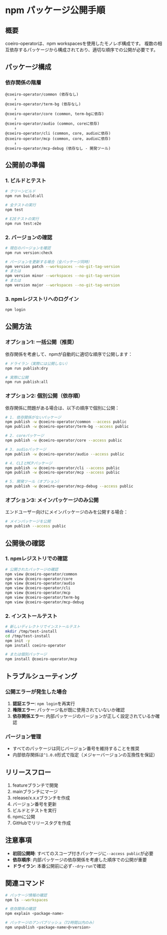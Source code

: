 # npm パッケージ公開手順

## 概要

coeiro-operatorは、npm workspacesを使用したモノレポ構成です。
複数の相互依存するパッケージから構成されており、適切な順序での公開が必要です。

## パッケージ構成

### 依存関係の階層

```
@coeiro-operator/common (依存なし)
    ↓
@coeiro-operator/term-bg (依存なし)
    ↓
@coeiro-operator/core (common, term-bgに依存)
    ↓
@coeiro-operator/audio (common, coreに依存)
    ↓
@coeiro-operator/cli (common, core, audioに依存)
@coeiro-operator/mcp (common, core, audioに依存)
    ↓
@coeiro-operator/mcp-debug (依存なし - 開発ツール)
```

## 公開前の準備

### 1. ビルドとテスト

```bash
# クリーンビルド
npm run build:all

# 全テストの実行
npm test

# E2Eテストの実行
npm run test:e2e
```

### 2. バージョンの確認

```bash
# 現在のバージョンを確認
npm run version:check

# バージョンを更新する場合（全パッケージ同時）
npm version patch --workspaces --no-git-tag-version
# または
npm version minor --workspaces --no-git-tag-version
# または
npm version major --workspaces --no-git-tag-version
```

### 3. npmレジストリへのログイン

```bash
npm login
```

## 公開方法

### オプション1: 一括公開（推奨）

依存関係を考慮して、npmが自動的に適切な順序で公開します：

```bash
# ドライラン（実際には公開しない）
npm run publish:dry

# 実際に公開
npm run publish:all
```

### オプション2: 個別公開（依存順）

依存関係に問題がある場合は、以下の順序で個別に公開：

```bash
# 1. 依存関係がないパッケージ
npm publish -w @coeiro-operator/common --access public
npm publish -w @coeiro-operator/term-bg --access public

# 2. coreパッケージ
npm publish -w @coeiro-operator/core --access public

# 3. audioパッケージ
npm publish -w @coeiro-operator/audio --access public

# 4. CLIとMCPパッケージ
npm publish -w @coeiro-operator/cli --access public
npm publish -w @coeiro-operator/mcp --access public

# 5. 開発ツール（オプション）
npm publish -w @coeiro-operator/mcp-debug --access public
```

### オプション3: メインパッケージのみ公開

エンドユーザー向けにメインパッケージのみを公開する場合：

```bash
# メインパッケージを公開
npm publish --access public
```

## 公開後の確認

### 1. npmレジストリでの確認

```bash
# 公開されたパッケージの確認
npm view @coeiro-operator/common
npm view @coeiro-operator/core
npm view @coeiro-operator/audio
npm view @coeiro-operator/cli
npm view @coeiro-operator/mcp
npm view @coeiro-operator/term-bg
npm view @coeiro-operator/mcp-debug
```

### 2. インストールテスト

```bash
# 新しいディレクトリでインストールテスト
mkdir /tmp/test-install
cd /tmp/test-install
npm init -y
npm install coeiro-operator

# または個別パッケージ
npm install @coeiro-operator/mcp
```

## トラブルシューティング

### 公開エラーが発生した場合

1. **認証エラー**: `npm login`を再実行
2. **権限エラー**: パッケージ名が既に使用されていないか確認
3. **依存関係エラー**: 内部パッケージのバージョンが正しく設定されているか確認

### バージョン管理

- すべてのパッケージは同じバージョン番号を維持することを推奨
- 内部依存関係は`^1.0.0`形式で指定（メジャーバージョンの互換性を保証）

## リリースフロー

1. featureブランチで開発
2. mainブランチにマージ
3. release/x.x.xブランチを作成
4. バージョン番号を更新
5. ビルドとテストを実行
6. npmに公開
7. GitHubでリリースタグを作成

## 注意事項

- **初回公開時**: すべてのスコープ付きパッケージに`--access public`が必要
- **依存順序**: 内部パッケージの依存関係を考慮した順序での公開が重要
- **ドライラン**: 本番公開前に必ず`--dry-run`で確認

## 関連コマンド

```bash
# パッケージ情報の確認
npm ls --workspaces

# 依存関係の確認
npm explain <package-name>

# パッケージのアンパブリッシュ（72時間以内のみ）
npm unpublish <package-name>@<version>
```